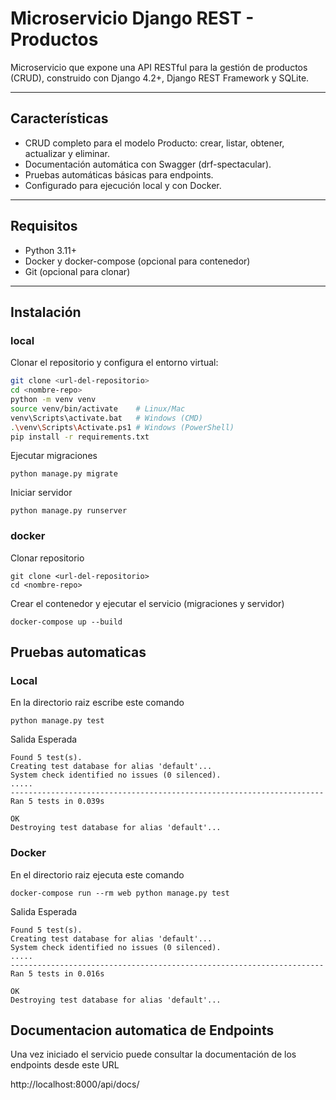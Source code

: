# Microservicio Django REST - Productos

Microservicio que expone una API RESTful para la gestión de productos (CRUD), construido con Django 4.2+, Django REST Framework y SQLite.

---

## Características

- CRUD completo para el modelo Producto: crear, listar, obtener, actualizar y eliminar.
- Documentación automática con Swagger (drf-spectacular).
- Pruebas automáticas básicas para endpoints.
- Configurado para ejecución local y con Docker.

---

## Requisitos

- Python 3.11+
- Docker y docker-compose (opcional para contenedor)
- Git (opcional para clonar)

---

## Instalación

### local

Clonar el repositorio y configura el entorno virtual:

```bash
git clone <url-del-repositorio>
cd <nombre-repo>
python -m venv venv 
source venv/bin/activate    # Linux/Mac
venv\Scripts\activate.bat   # Windows (CMD)
.\venv\Scripts\Activate.ps1 # Windows (PowerShell)
pip install -r requirements.txt
```
Ejecutar migraciones
```
python manage.py migrate
```

Iniciar servidor 
```
python manage.py runserver
```

### docker
Clonar repositorio
```
git clone <url-del-repositorio>
cd <nombre-repo>
```

Crear el contenedor y ejecutar el servicio (migraciones y servidor)

```
docker-compose up --build
```

## Pruebas automaticas
### Local

En la directorio raiz escribe este comando

```
python manage.py test
```
Salida Esperada 
```
Found 5 test(s).
Creating test database for alias 'default'...
System check identified no issues (0 silenced).
.....
----------------------------------------------------------------------
Ran 5 tests in 0.039s

OK
Destroying test database for alias 'default'...
```

### Docker

En el directorio raiz ejecuta este comando

```
docker-compose run --rm web python manage.py test
```
Salida Esperada

```
Found 5 test(s).
Creating test database for alias 'default'...
System check identified no issues (0 silenced).
.....
----------------------------------------------------------------------
Ran 5 tests in 0.016s

OK
Destroying test database for alias 'default'...
```
## Documentacion automatica de Endpoints 

Una vez iniciado el servicio puede consultar la documentación de los endpoints desde este URL 

http://localhost:8000/api/docs/